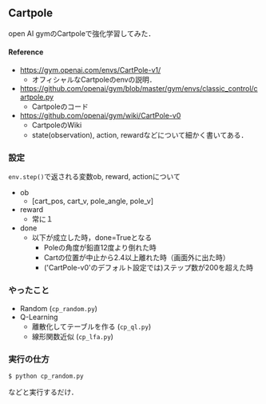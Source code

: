 ## Cartpole
open AI gymのCartpoleで強化学習してみた．


#### Reference
* https://gym.openai.com/envs/CartPole-v1/
  * オフィシャルなCartpoleのenvの説明．
* https://github.com/openai/gym/blob/master/gym/envs/classic_control/cartpole.py
  * Cartpoleのコード
* https://github.com/openai/gym/wiki/CartPole-v0
  * CartpoleのWiki
  * state(observation), action, rewardなどについて細かく書いてある．


### 設定
`env.step()`で返される変数ob, reward, actionについて
* ob
    * [cart_pos, cart_v, pole_angle, pole_v]
* reward
    * 常に１
* done
    * 以下が成立した時，done=Trueとなる
        * Poleの角度が鉛直12度より倒れた時
        * Cartの位置が中止から2.4以上離れた時（画面外に出た時）
        * ('CartPole-v0'のデフォルト設定では)ステップ数が200を超えた時


### やったこと
* Random (`cp_random.py`)
* Q-Learning
    * 離散化してテーブルを作る (`cp_ql.py`)
    * 線形関数近似 (`cp_lfa.py`)


### 実行の仕方
```
$ python cp_random.py
```
などと実行するだけ．
